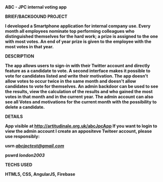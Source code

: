 <b>ABC - JPC internal voting app

<b>BRIEF/BACKGOUND PROJECT</b>

I developed a Smartphone application for internal company use. 
Every month all employees nominate top performing colleagues who distinguished themselves for the hard work; a prize is assigned to the one with most votes. 
An end of year prize is given to the employee with the most votes in that year. 

<b>DESCRIPTION</b>

The app allows users to sign-in with their Twitter account and directly feature as a candidate to vote. A second interface makes it possible to vote for candidates listed and write their motivation. The app doesn't allow votes to occur twice in the same month and doesn't allow candidates to vote for themselves. 
An admin backdoor can be used to see the results, view the calculation of the results and who gained the most votes in that month and in the current year. 
The admin account can also see all Votes and motivations for the current month with the possibility to delete a candidate.

<b>DETAILS</b>

App visible at http://artitudinale.org.uk/abcJpcApp
If you want to login to view the admin account I create an appositeve Twiteer account, please use responsibly:

usrn <i>abcjpctest@gmail.com</i>

pswrd <i>london2003</i>

<b>TECHS USED</b>

HTML5, CSS, AngularJS, Firebase

